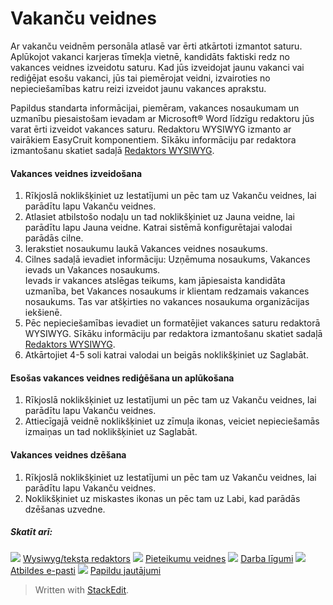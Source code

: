 # Vakanču veidnes

Ar vakanču veidnēm personāla atlasē var ērti atkārtoti izmantot saturu. Aplūkojot vakanci karjeras tīmekļa vietnē, kandidāts faktiski redz no vakances veidnes izveidotu saturu. Kad jūs izveidojat jaunu vakanci vai rediģējat esošu vakanci, jūs tai piemērojat veidni, izvairoties no nepieciešamības katru reizi izveidot jaunu vakances aprakstu.

Papildus standarta informācijai, piemēram, vakances nosaukumam un uzmanību piesaistošam ievadam ar Microsoft® Word līdzīgu redaktoru jūs varat ērti izveidot vakances saturu. Redaktoru WYSIWYG izmanto ar vairākiem EasyCruit komponentiem. Sīkāku informāciju par redaktora izmantošanu skatiet sadaļā  [Redaktors WYSIWYG](wysiwyg_text_editor.htm).

#### Vakances veidnes izveidošana

1.  Rīkjoslā noklikšķiniet uz  Iestatījumi  un pēc tam uz  Vakanču veidnes, lai parādītu lapu  Vakanču veidnes.
2.  Atlasiet atbilstošo nodaļu un tad noklikšķiniet uz  Jauna veidne, lai parādītu lapu Jauna veidne. Katrai sistēmā konfigurētajai valodai parādās cilne.
3.  Ierakstiet nosaukumu laukā  Vakances veidnes nosaukums.
4.  Cilnes sadaļā ievadiet informāciju:  Uzņēmuma nosaukums,  Vakances ievads  un  Vakances nosaukums.  
    Ievads  ir vakances atslēgas teikums, kam jāpiesaista kandidāta uzmanība, bet  Vakances nosaukums  ir klientam redzamais vakances nosaukums. Tas var atšķirties no vakances nosaukuma organizācijas iekšienē.
5.  Pēc nepieciešamības ievadiet un formatējiet vakances saturu redaktorā WYSIWYG. Sīkāku informāciju par redaktora izmantošanu skatiet sadaļā  [Redaktors WYSIWYG](wysiwyg_text_editor.htm).
6.  Atkārtojiet 4-5 soli katrai valodai un beigās noklikšķiniet uz  Saglabāt.

#### Esošas vakances veidnes rediģēšana un aplūkošana

1.  Rīkjoslā noklikšķiniet uz  Iestatījumi  un pēc tam uz  Vakanču veidnes, lai parādītu lapu  Vakanču veidnes.
2.  Attiecīgajā veidnē noklikšķiniet uz zīmuļa ikonas, veiciet nepieciešamās izmaiņas un tad noklikšķiniet uz  Saglabāt.

#### Vakances veidnes dzēšana

1.  Rīkjoslā noklikšķiniet uz  Iestatījumi  un pēc tam uz  Vakanču veidnes, lai parādītu lapu  Vakanču veidnes.
2.  Noklikšķiniet uz miskastes ikonas un pēc tam uz  Labi, kad parādās dzēšanas uzvedne.

##### Skatīt arī:

![](../Resources/Images/icon-document-link.png)  [Wysiwyg/teksta redaktors](wysiwyg_text_editor.htm)
![](../Resources/Images/icon-document-link.png)  [Pieteikumu veidnes](application_templates.htm)
![](../Resources/Images/icon-document-link.png)  [Darba līgumi](employment_contacts.htm)
![](../Resources/Images/icon-document-link.png)  [Atbildes e-pasti](response_emails.htm)
![](../Resources/Images/icon-document-link.png)  [Papildu jautājumi](additional_questions.htm)


> Written with [StackEdit](https://stackedit.io/).
<!--stackedit_data:
eyJoaXN0b3J5IjpbLTE3OTg5MDIwNV19
-->